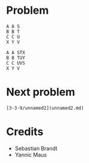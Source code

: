 # Problem

    A A S
    B B T
    C C U
    X Y V

    A A STX
    B B TUY
    C C UVS
    X Y V

# Next problem

    [3-3-9/unnamed2](unnamed2.md)

# Credits

- Sebastian Brandt
- Yannic Maus
